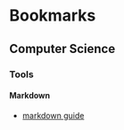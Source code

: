 # Bookmarks

## Computer Science

### Tools

#### Markdown

* [markdown guide](https://www.markdownguide.org/basic-syntax/)
